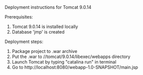 Deployment instructions for Tomcat 9.0.14

Prerequisites: 
1. Tomcat 9.0.14 is installed locally
2. Database 'jmp' is created

Deployment steps:
1. Package project to .war archive
2. Put the .war to //tomcat/9.0.14/libexec/webapps directory
3. Launch Tomcat by typing "catalina run" in terminal
4. Go to http://localhost:8080/webapp-1.0-SNAPSHOT/main.jsp

